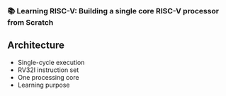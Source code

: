 ### 📚 Learning RISC-V: Building a single core RISC-V processor from Scratch


## Architecture
- Single-cycle execution
- RV32I instruction set
- One processing core
- Learning purpose
